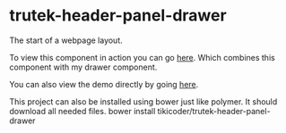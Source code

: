 trutek-header-panel-drawer
==========================

The start of a webpage layout.

To view this component in action you can go <a href="http://www.trutekinnovations.com">here</a>.  Which combines this component with my drawer component.

You can also view the demo directly by going <a href="http://www.trutekinnovations.com/bower_components/trutek-header-panel-drawer/demo.html">here</a>.

This project can also be installed using bower just like polymer.  It should download all needed files.
bower install tikicoder/trutek-header-panel-drawer
